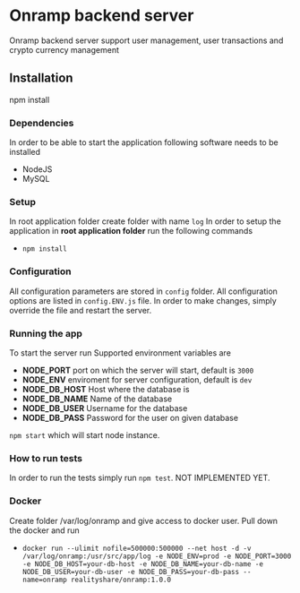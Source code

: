 # Onramp backend server #

Onramp backend server support user management, user transactions and crypto currency management  
 
## Installation ##
npm install

### Dependencies ###

In order to be able to start the application following software needs to be installed
 - NodeJS
 - MySQL

### Setup ###

In root application folder create folder with name `log`
In order to setup the application in **root application folder** run the following commands
 - `npm install`

### Configuration ###
All configuration parameters are stored in `config` folder. All configuration options are listed in `config.ENV.js` file. 
In order to make changes, simply override the file and restart the server.

### Running the app ###
To start the server run
Supported environment variables are
* **NODE_PORT** port on which the server will start, default is `3000`
* **NODE_ENV** enviroment for server configuration, default is `dev`
* **NODE_DB_HOST** Host where the database is
* **NODE_DB_NAME** Name of the database
* **NODE_DB_USER** Username for the database
* **NODE_DB_PASS** Password for the user on given database


`npm start` which will start node instance.

### How to run tests ###
In order to run the tests simply run `npm test`. NOT IMPLEMENTED YET.

### Docker ###
Create folder /var/log/onramp and give access to docker user.
Pull down the docker and run

- `docker run --ulimit nofile=500000:500000 --net host -d -v /var/log/onramp:/usr/src/app/log -e NODE_ENV=prod -e NODE_PORT=3000 -e NODE_DB_HOST=your-db-host -e NODE_DB_NAME=your-db-name -e NODE_DB_USER=your-db-user -e NODE_DB_PASS=your-db-pass --name=onramp realityshare/onramp:1.0.0`
